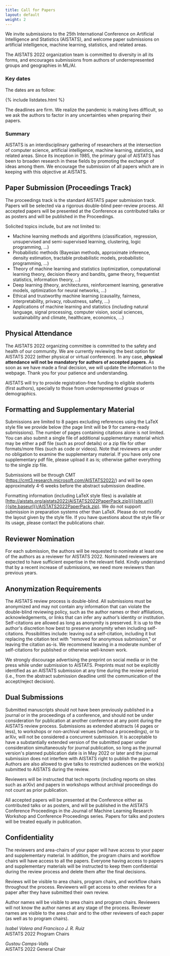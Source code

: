 ```yaml
---
title: Call for Papers
layout: default
weight: 2
---
```



We invite submissions to the 25th International Conference on Artificial
Intelligence and Statistics (AISTATS), and welcome paper submissions on
artificial intelligence, machine learning, statistics, and related areas.

The AISTATS 2022 organization team is committed to diversity in all its forms,
and encourages submissions from authors of underrepresented groups and
geographies in ML/AI.

### Key dates

The dates are as follow:

{% include listdates.html %}

The deadlines are firm. We realize the pandemic is making lives difficult, so
we ask the authors to factor in any uncertainties when preparing their papers.

### Summary

AISTATS is an interdisciplinary gathering of researchers at the intersection of
computer science, artificial intelligence, machine learning, statistics, and
related areas. Since its inception in 1985, the primary goal of AISTATS has
been to broaden research in these fields by promoting the exchange of ideas
among them. We encourage the submission of all papers which are in keeping with
this objective at AISTATS.

## Paper Submission (Proceedings Track)

The proceedings track is the standard AISTATS paper submission track. Papers
will be selected via a rigorous double-blind peer-review process. All accepted
papers will be presented at the Conference as contributed talks or as posters
and will be published in the Proceedings.

Solicited topics include, but are not limited to:

* Machine learning methods and algorithms (classification, regression,
  unsupervised and semi-supervised learning, clustering, logic programming,
...)
* Probabilistic methods (Bayesian methods, approximate inference, density
  estimation, tractable probabilistic models, probabilistic programming, ...)
* Theory of machine learning and statistics (optimization, computational
  learning theory, decision theory and bandits, game theory, frequentist
statistics,  information theory, ...)
* Deep learning (theory, architectures, reinforcement learning, generative
  models, optimization for neural networks, ...)
* Ethical and trustworthy machine learning (causality, fairness,
  interpretability, privacy, robustness, safety, ...)
* Applications of machine learning and statistics (including natural language,
  signal processing, computer vision, social sciences, sustainability and
climate, healthcare, economics, ...)

## Physical Attendance

The AISTATS 2022 organizing committee is committed to the safety and health of
our community. We are currently reviewing the best option for AISTATS 2022
(either physical or virtual conference). In any case, **physical attendance will
not be mandatory for authors of accepted papers.** As soon as we have made a
final decision, we will update the information to the webpage. Thank you for
your patience and understanding.

AISTATS will try to provide registration-free funding to eligible students
(first authors), specially to those from underrepresented groups or
demographics.


## Formatting and Supplementary Material

Submissions are limited to 8 pages excluding references using the LaTeX style
file we provide below (the page limit will be 9 for camera-ready submissions).
The number of pages containing citations alone is not limited. You can also
submit a single file of additional supplementary material which may be either a
pdf file (such as proof details) or a zip file for other formats/more files
(such as code or videos). Note that reviewers are under no obligation to
examine the supplementary material. If you have only one supplementary pdf
file, please upload it as is; otherwise gather everything to the single zip
file.

Submissions will be through CMT
(<https://cmt3.research.microsoft.com/AISTATS2022/>) and will be open
approximately 4-6 weeks before the abstract submission deadline.

Formatting information (including LaTeX style files) is available at
[http://aistats.org/aistats2022/AISTATS2022PaperPack.zip]({{site.url}}{{site.baseurl}}/AISTATS2022PaperPack.zip). We do not support
submission in preparation systems other than LaTeX. Please do not modify the
layout given by the style file. If you have questions about the style file or
its usage, please contact the publications chair.

## Reviewer Nomination

For each submission, the authors will be requested to nominate at least one of
the authors as a reviewer for AISTATS 2022. Nominated reviewers are expected to
have sufficient expertise in the relevant field. Kindly understand that by a
recent increase of submissions, we need more reviewers than previous years.

## Anonymization Requirements

The AISTATS review process is double-blind. All submissions must be anonymized
and may not contain any information that can violate the double-blind reviewing
policy, such as the author names or their affiliations, acknowledgements, or
links that can infer any author’s identity or institution. Self-citations are
allowed as long as anonymity is preserved. It is up to the author's discretion
how best to preserve anonymity when including self-citations. Possibilities
include: leaving out a self-citation, including it but replacing the citation
text with "removed for anonymous submission," or leaving the citation as-is. We
recommend leaving in a moderate number of self-citations for published or
otherwise well-known work.

We strongly discourage advertising the preprint on social media or in the press
while under submission to AISTATS. Preprints must not be explicitly identified
as an AISTATS submission at any time during the review period (i.e., from the
abstract submission deadline until the communication of the accept/reject
decision).

## Dual Submissions

Submitted manuscripts should not have been previously published in a journal or
in the proceedings of a conference, and should not be under consideration for
publication at another conference at any point during the AISTATS review
process. Submissions as extended abstracts (4 pages or less), to workshops or
non-archival venues (without a proceedings), or to arXiv, will not be
considered a concurrent submission. It is acceptable to have a substantially extended version of the submitted paper under consideration simultaneously for journal publication, so long as the journal version's planned publication date is in May 2022 or later and the journal submission does not interfere with AISTATS right to publish the paper. Authors are also allowed to give talks
to restricted audiences on the work(s) submitted to AISTATS during the review.

Reviewers will be instructed that tech reports (including reports on sites such
as arXiv) and papers in workshops without archival proceedings do not count as
prior publication.

All accepted papers will be presented at the Conference either as contributed
talks or as posters, and will be published in the AISTATS Conference
Proceedings in the Journal of Machine Learning Research Workshop and Conference
Proceedings series. Papers for talks and posters will be treated equally in
publication.

## Confidentiality

The reviewers and area-chairs of your paper will have access to your paper and
supplementary material. In addition, the program chairs and workflow chairs
will have access to all the papers. Everyone having access to papers and
supplementary materials will be instructed to keep them confidential during the
review process and delete them after the final decisions.

Reviews will be visible to area chairs, program chairs, and workflow chairs
throughout the process. Reviewers will get access to other reviews for a paper
after they have submitted their own review.

Author names will be visible to area chairs and program chairs. Reviewers will
not know the author names at any stage of the process. Reviewer names are
visible to the area chair and to the other reviewers of each paper (as well as
to program chairs).

_Isabel Valera and Francisco J. R. Ruiz_\
AISTATS 2022 Program Chairs

_Gustau Camps-Valls_\
AISTATS 2022 General Chair

